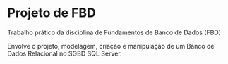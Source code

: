 # Projeto de FBD

Trabalho prático da disciplina de Fundamentos de Banco de Dados (FBD)

Envolve o projeto, modelagem, criação e manipulação de um Banco de Dados Relacional no SGBD SQL Server.
